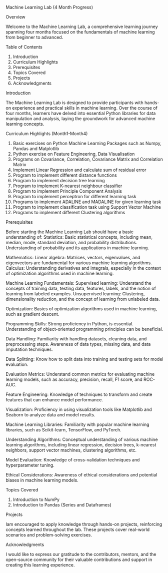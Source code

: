 Machine Learning Lab (4 Month Progress)

Overview

Welcome to the Machine Learning Lab, a comprehensive learning journey spanning four months focused on the fundamentals of machine learning from beginner to advanced.

Table of Contents

1. Introduction
2. Curriculum Highlights
3. Prerequisites
4. Topics Covered
5. Projects
6. Acknowledgments

Introduction

The Machine Learning Lab is designed to provide participants with hands-on experience and practical skills in machine learning. 
Over the course of four months, learners have delved into essential Python libraries for data manipulation and analysis, laying the groundwork for
advanced machine learning concepts.

Curriculum Highlights (Month1-Month4)

1. Basic exercises on Python Machine Learning Packages such as Numpy, Pandas and Matplotlib
2. Python exercise on Feature Engineering, Data Visualisation
3. Programs on Covariance, Correlation, Covariance Matrix and Correlation Matrix
4. Implement Linear Regression and calculate sum of residual error
5. Program to implement different distance functions
6. Program to implement decision tree learning
7. Program to implement K-nearest neighbour classifier
8. Program to implement Principle Component Analysis
9. Program to implement perceptron for different learning task
10. Programs to implement ADALINE and MADALINE for given learning task
11. Program to implement classification task using Support Vector Machine
12. Programs to implement different Clustering algorithms

Prerequisites

Before starting the Machine Learning Lab should have a basic understanding of:
Statistics:
Basic statistical concepts, including mean, median, mode, standard deviation, and probability distributions.
Understanding of probability and its applications in machine learning.

Mathematics:
Linear algebra: Matrices, vectors, eigenvalues, and eigenvectors are fundamental for various machine learning algorithms.
Calculus: Understanding derivatives and integrals, especially in the context of optimization algorithms used in machine learning.

Machine Learning Fundamentals:
Supervised learning: Understand the concepts of training data, testing data, features, labels, and the notion of learning from labeled examples.
Unsupervised learning: Clustering, dimensionality reduction, and the concept of learning from unlabeled data.

Optimization:
Basics of optimization algorithms used in machine learning, such as gradient descent.

Programming Skills:
Strong proficiency in Python, is essential.
Understanding of object-oriented programming principles can be beneficial.

Data Handling:
Familiarity with handling datasets, cleaning data, and preprocessing steps.
Awareness of data types, missing data, and data imputation techniques.

Data Splitting:
Know how to split data into training and testing sets for model evaluation.

Evaluation Metrics:
Understand common metrics for evaluating machine learning models, such as accuracy, precision, recall, F1 score, and ROC-AUC.

Feature Engineering:
Knowledge of techniques to transform and create features that can enhance model performance.

Visualization:
Proficiency in using visualization tools like Matplotlib and Seaborn to analyze data and model results.

Machine Learning Libraries:
Familiarity with popular machine learning libraries, such as Scikit-learn, TensorFlow, and PyTorch.

Understanding Algorithms:
Conceptual understanding of various machine learning algorithms, including linear regression, decision trees, k-nearest neighbors, support vector machines, clustering algorithms, etc.

Model Evaluation:
Knowledge of cross-validation techniques and hyperparameter tuning.

Ethical Considerations:
Awareness of ethical considerations and potential biases in machine learning models.

Topics Covered

1. Introduction to NumPy
2. Introduction to Pandas (Series and Dataframes)

Projects

Iam encouraged to apply knowledge through hands-on projects, reinforcing concepts learned throughout the lab. These projects cover real-world scenarios and 
problem-solving exercises.

Acknowledgments

I would like to express our gratitude to the contributors, mentors, and the open-source community for their valuable contributions and support in creating
this learning experience.
